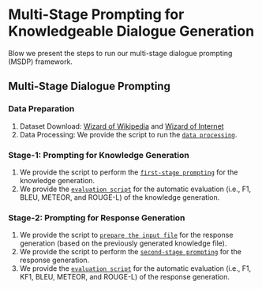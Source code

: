 
# Multi-Stage Prompting for Knowledgeable Dialogue Generation

Blow we present the steps to run our multi-stage dialogue prompting (MSDP) framework.

## Multi-Stage Dialogue Prompting

### Data Preparation
1. Dataset Download: [Wizard of Wikipedia](https://parl.ai/projects/wizard_of_wikipedia/) and [Wizard of Internet](https://parl.ai/projects/sea/)
2. Data Processing: We provide the script to run the [`data processing`](../../examples/knwl_dialo/data_processing.sh).

### Stage-1: Prompting for Knowledge Generation
1. We provide the script to perform the [`first-stage prompting`](../../examples/knwl_dialo/prompt_knwl_gen.sh) for the knowledge generation.
2. We provide the [`evaluation script`](../../examples/knwl_dialo/eval_knwl_generation.sh) for the automatic evaluation (i.e., F1, BLEU, METEOR, and ROUGE-L) of the knowledge generation.

### Stage-2: Prompting for Response Generation
1. We provide the script to [`prepare the input file`](../../examples/knwl_dialo/prep_resp_gen.sh) for the response generation (based on the previously generated knowledge file).
2. We provide the script to perform the [`second-stage prompting`](../../examples/knwl_dialo/prompt_resp_gen.sh) for the response generation.
3.  We provide the [`evaluation script`](../../examples/knwl_dialo/eval_resp_generation.sh) for the automatic evaluation (i.e., F1, KF1, BLEU, METEOR, and ROUGE-L) of the response generation.
